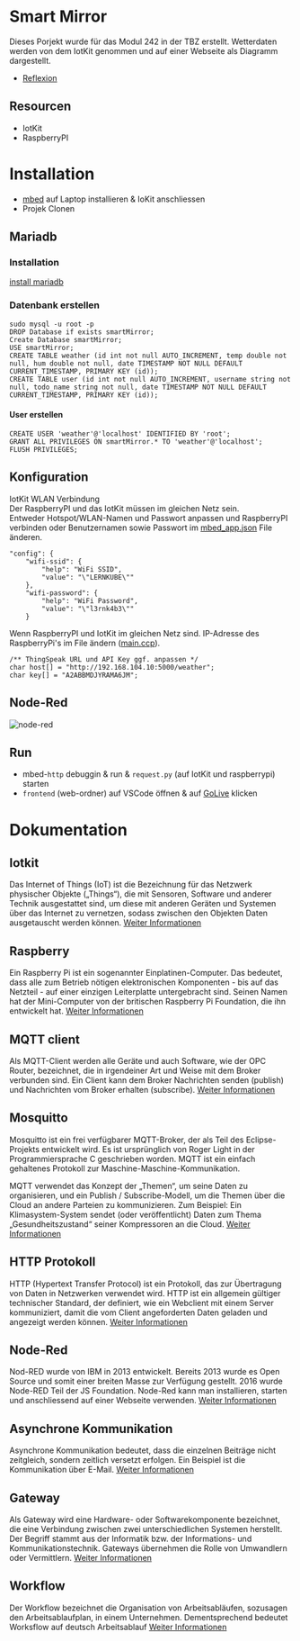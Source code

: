 # Smart Mirror
Dieses Porjekt wurde für das Modul 242 in der TBZ erstellt. Wetterdaten werden von dem IotKit genommen und auf einer Webseite als Diagramm dargestellt.
- [Reflexion](https://github.com/EAlbanese/smartMirror/wiki/Reflexion)

## Resourcen
- IotKit
- RaspberryPI

# Installation
- [mbed](https://os.mbed.com/docs/mbed-os/v6.15/quick-start/build-with-mbed-cli.html) auf Laptop installieren & IoKit anschliessen
- Projek Clonen


## Mariadb
### Installation
[install mariadb](https://mariadb.com/kb/en/installing-mariadb-msi-packages-on-windows/)
### Datenbank erstellen
<pre><code>sudo mysql -u root -p
DROP Database if exists smartMirror;
Create Database smartMirror;
USE smartMirror;
CREATE TABLE weather (id int not null AUTO_INCREMENT, temp double not null, hum double not null, date TIMESTAMP NOT NULL DEFAULT CURRENT_TIMESTAMP, PRIMARY KEY (id));
CREATE TABLE user (id int not null AUTO_INCREMENT, username string not null, todo_name string not null, date TIMESTAMP NOT NULL DEFAULT CURRENT_TIMESTAMP, PRIMARY KEY (id));
</pre></code>
#### User erstellen
<pre><code>CREATE USER 'weather'@'localhost' IDENTIFIED BY 'root';
GRANT ALL PRIVILEGES ON smartMirror.* TO 'weather'@'localhost';
FLUSH PRIVILEGES;
</pre></code>

## Konfiguration
IotKit WLAN Verbindung <br/>
Der RaspberryPI und das IotKit müssen im gleichen Netz sein.<br />
Entweder Hotspot/WLAN-Namen und Passwort anpassen und RaspberryPI verbinden oder Benutzernamen sowie Passwort im [mbed_app.json](https://github.com/EAlbanese/smartMirror/blob/main/http/mbed_app.json) File änderen.
<pre><code>"config": {
    "wifi-ssid": {
        "help": "WiFi SSID",
        "value": "\"LERNKUBE\""
    },
    "wifi-password": {
        "help": "WiFi Password",
        "value": "\"l3rnk4b3\""
    }
</pre></code>

Wenn RaspberryPI und IotKit im gleichen Netz sind. 
IP-Adresse des RaspberryPi's im File ändern ([main.ccp](https://github.com/EAlbanese/smartMirror/blob/main/http/main.cpp)).
<pre><code>/** ThingSpeak URL und API Key ggf. anpassen */
char host[] = "http://192.168.104.10:5000/weather";
char key[] = "A2ABBMDJYRAMA6JM";
</pre></code>

## Node-Red
![node-red](./IMG_0287.JPG)

## Run
- mbed-``http`` debuggin & run & ``request.py`` (auf IotKit und raspberrypi) starten
- ``frontend`` (web-ordner) auf VSCode öffnen & auf [GoLive](https://morioh.com/p/d50494a9ffaa) klicken

# Dokumentation
## Iotkit
Das Internet of Things (IoT) ist die Bezeichnung für das Netzwerk physischer Objekte („Things“), die mit Sensoren, Software und anderer Technik ausgestattet sind, um diese mit anderen Geräten und Systemen über das Internet zu vernetzen, sodass zwischen den Objekten Daten ausgetauscht werden können.
[Weiter Informationen](https://incloud.de/download/iot-leitfaden-whitepaper/?utm_campaign=google-ads-txt-dl-iot-landkarte&utm_source=google-ads&utm_medium=cpc&utm_term=iot&pk_content=560541420865&pk_source=google-ads&pk_medium=cpc&gclid=cjwkcajwve2tbhbyeiwaaktm1dkwnyev7lekqeazrsfuvlbnmlfp6ij9e_oymllic7t_q3t4m27cwbocsyqqavd_bwe)

## Raspberry
Ein Raspberry Pi ist ein sogenannter Einplatinen-Computer. Das bedeutet, dass alle zum Betrieb nötigen elektronischen Komponenten - bis auf das Netzteil - auf einer einzigen Leiterplatte untergebracht sind. Seinen Namen hat der Mini-Computer von der britischen Raspberry Pi Foundation, die ihn entwickelt hat.
[Weiter Informationen](https://de.wikipedia.org/wiki/Raspberry_Pi)

## MQTT client
Als MQTT-Client werden alle Geräte und auch Software, wie der OPC Router, bezeichnet, die in irgendeiner Art und Weise mit dem Broker verbunden sind. Ein Client kann dem Broker Nachrichten senden (publish) und Nachrichten vom Broker erhalten (subscribe).
[Weiter Informationen](https://mqtt.org/software/)

## Mosquitto
Mosquitto ist ein frei verfügbarer MQTT-Broker, der als Teil des Eclipse-Projekts entwickelt wird. Es ist ursprünglich von Roger Light in der Programmiersprache C geschrieben worden. MQTT ist ein einfach gehaltenes Protokoll zur Maschine-Maschine-Kommunikation. 

MQTT verwendet das Konzept der „Themen“, um seine Daten zu organisieren, und ein Publish / Subscribe-Modell, um die Themen über die Cloud an andere Parteien zu kommunizieren. Zum Beispiel: Ein Klimasystem-System sendet (oder veröffentlicht) Daten zum Thema „Gesundheitszustand“ seiner Kompressoren an die Cloud.
[Weiter Informationen](https://www.woellsdorf-wetter.de/software/mosquitto.html)

## HTTP Protokoll
HTTP (Hypertext Transfer Protocol) ist ein Protokoll, das zur Übertragung von Daten in Netzwerken verwendet wird. HTTP ist ein allgemein gültiger technischer Standard, der definiert, wie ein Webclient mit einem Server kommuniziert, damit die vom Client angeforderten Daten geladen und angezeigt werden können.
[Weiter Informationen](https://www.ionos.de/digitalguide/hosting/hosting-technik/was-ist-http/)

## Node-Red
Nod-RED wurde von IBM in 2013 entwickelt. Bereits 2013 wurde es Open Source und somit einer breiten Masse zur Verfügung gestellt. 2016 wurde Node-RED Teil der JS Foundation. Node-Red kann man installieren, starten und anschliessend auf einer Webseite verwenden.
[Weiter Informationen](https://smarthome-training.com/de/was-ist-node-red/)

## Asynchrone Kommunikation
Asynchrone Kommunikation bedeutet, dass die einzelnen Beiträge nicht zeitgleich, sondern zeitlich versetzt erfolgen. Ein Beispiel ist die Kommunikation über E-Mail.
[Weiter Informationen](https://www.e-teaching.org/technik/kommunikation/asynchron)

## Gateway
Als Gateway wird eine Hardware- oder Softwarekomponente bezeichnet, die eine Verbindung zwischen zwei unterschiedlichen Systemen herstellt. Der Begriff stammt aus der Informatik bzw. der Informations- und Kommunikationstechnik. Gateways übernehmen die Rolle von Umwandlern oder Vermittlern.
[Weiter Informationen](https://www.placetel.de/ratgeber/gateway)

## Workflow
Der Workflow bezeichnet die Organisation von Arbeitsabläufen, sozusagen den Arbeitsablaufplan, in einem Unternehmen. Dementsprechend bedeutet Worksflow auf deutsch Arbeitsablauf
[Weiter Informationen](https://sumup.de/rechnungen/lexikon/workflow/)

